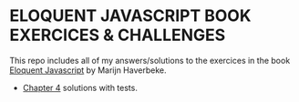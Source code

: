 # ELOQUENT JAVASCRIPT BOOK EXERCICES & CHALLENGES

This repo includes all of my answers/solutions to the exercices in the book [Eloquent Javascript](https://eloquentjavascript.net/) by Marijn Haverbeke. 

- [Chapter 4](https://github.com/mondirhallouli/eloquent-javascript-challenges/tree/main/chapter-4) solutions with tests.